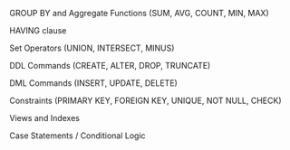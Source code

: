GROUP BY and Aggregate Functions
(SUM, AVG, COUNT, MIN, MAX)

HAVING clause

Set Operators
(UNION, INTERSECT, MINUS)

DDL Commands
(CREATE, ALTER, DROP, TRUNCATE)

DML Commands
(INSERT, UPDATE, DELETE)

Constraints
(PRIMARY KEY, FOREIGN KEY, UNIQUE, NOT NULL, CHECK)

Views and Indexes

Case Statements / Conditional Logic
